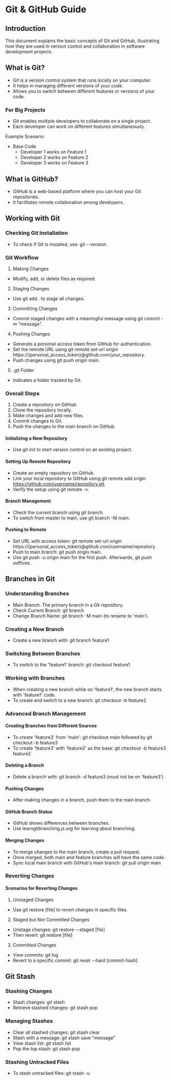# Git & GitHub Guide

## Introduction
This document explains the basic concepts of Git and GitHub, illustrating how they are used in version control and collaboration in software development projects.

## What is Git?
* Git is a version control system that runs locally on your computer.
* It helps in managing different versions of your code.
* Allows you to switch between different features or versions of your code.

### For Big Projects
* Git enables multiple developers to collaborate on a single project.
* Each developer can work on different features simultaneously.

Example Scenario:
* Base Code
	- Developer 1 works on Feature 1
	- Developer 2 works on Feature 2
	- Developer 3 works on Feature 3

## What is GitHub? 

* GitHub is a web-based platform where you can host your Git repositories.
* It facilitates remote collaboration among developers.


## Working with Git
### Checking Git Installation
* To check if Git is installed, use: git --version.

### Git Workflow

1. Making Changes

* Modify, add, or delete files as required.

2. Staging Changes

* Use git add . to stage all changes.

3. Committing Changes

* Commit staged changes with a meaningful message using git commit -m "message".

4. Pushing Changes

* Generate a personal access token from GitHub for authentication.
* Set the remote URL using git remote set-url origin https://{personal_access_token}@github.com/your_repository.
* Push changes using git push origin main.

5. .git Folder

* Indicates a folder tracked by Git.

### Overall Steps 
1. Create a repository on GitHub.
2. Clone the repository locally.
3. Make changes and add new files.
4. Commit changes to Git.
5. Push the changes to the main branch on GitHub.

#### Initializing a New Repository
* Use git init to start version control on an existing project.

#### Setting Up Remote Repository
* Create an empty repository on GitHub.
* Link your local repository to GitHub using git remote add origin https://github.com/username/repository.git.
* Verify the setup using git remote -v.

#### Branch Management
* Check the current branch using git branch.
* To switch from master to main, use git branch -M main.

#### Pushing to Remote
* Set URL with access token: git remote set-url origin https://{personal_access_token}@github.com/username/repository.
* Push to main branch: git push origin main.
* Use git push -u origin main for the first push. Afterwards, git push suffices.


## Branches in Git

### Understanding Branches

* Main Branch: The primary branch in a Git repository.
* Check Current Branch: git branch
* Change Branch Name: git branch -M main (to rename to 'main').

### Creating a New Branch
* Create a new branch with: git branch feature1

### Switching Between Branches

* To switch to the 'feature1' branch: git checkout feature1

### Working with Branches

* When creating a new branch while on 'feature1', the new branch starts with 'feature1' code.
* To create and switch to a new branch: git checkout -b feature2

### Advanced Branch Management
#### Creating Branches from Different Sources
* To create 'feature3' from 'main': git checkout main followed by git checkout -b feature3
* To create 'feature3' with 'feature2' as the base: git checkout -b feature3 feature2

#### Deleting a Branch
* Delete a branch with: git branch -d feature3 (must not be on 'feature3')

#### Pushing Changes
* After making changes in a branch, push them to the main branch.

#### GitHub Branch Status
* GitHub shows differences between branches.
* Use learngitbranching.js.org for learning about branching.

#### Merging Changes
* To merge changes to the main branch, create a pull request.
* Once merged, both main and feature branches will have the same code.
* Sync local main branch with GitHub's main branch: git pull origin main

### Reverting Changes
#### Scenarios for Reverting Changes
1. Unstaged Changes

* Use git restore [file] to revert changes in specific files.

2. Staged but Not Committed Changes

* Unstage changes: git restore --staged [file]
* Then revert: git restore [file]

3. Committed Changes

* View commits: git log
* Revert to a specific commit: git reset --hard [commit-hash]

## Git Stash
### Stashing Changes
* Stash changes: git stash
* Retrieve stashed changes: git stash pop

### Managing Stashes
* Clear all stashed changes: git stash clear
* Stash with a message: git stash save "message"
* View stash list: git stash list
* Pop the top stash: git stash pop

### Stashing Untracked Files
* To stash untracked files: git stash -u

